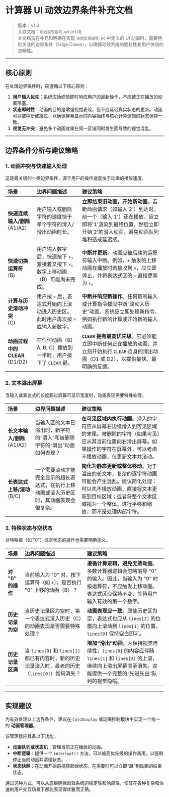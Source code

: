 # 计算器 UI 动效边界条件补充文档

> 版本：v1.0  
> 关联文档：`动效实现指导.md` (v1.0)  
> 本文档旨在补充和明确在实现 `动效实现指导.md` 中定义的 UI 动画时，需要特别关注的边界条件（Edge Cases），以确保动效系统的健壮性和用户体验的流畅性。

---

## 核心原则

在处理边界条件时，应遵循以下核心原则：

1.  **用户输入优先**：系统应始终能即时响应用户的最新操作，不应被正在播放的动画阻塞。
2.  **状态即时性**：动画的目的是增强视觉表现，但不应延迟真实状态的更新。动画可以被中断或跳过，以确保屏幕显示的内容始终与核心计算逻辑的状态保持一致。
3.  **视觉无冲突**：避免多个动画效果在同一区域同时发生而导致的视觉混乱。

---

## 边界条件分析与建议策略

### 1. 动画冲突与快速输入处理

这是最关键的一类边界条件，源于用户的操作速度快于动画的播放速度。

| 场景 | 边界问题描述 | 建议策略 |
| :--- | :--- | :--- |
| **快速连续输入/删除**<br>(A1/A2) | 用户输入或删除字符的速度快于单个字符的滑入/滑出动画时长。 | **立即结束旧动画，开始新动画**。若新动画请求（如输入'2'）到达时，前一个（输入'1'）还在播放，应立即将'1'渲染到最终位置，然后立即开始'2'的滑入动画。避免动画队列堆积造成延迟感。 |
| **快速切换运算符**<br>(B) | 用户输入数字后，快速按下 `+`，紧接着又按下 `×`。数字上移动画（B）可能尚未完成。 | **中断并更新**。动画应被后续的运算符输入中断。例如，`+` 触发的上移动画在播放时若接收到 `×`，应立即停止，并将表达式区的 `+` 直接更新为 `×`。 |
| **计算与历史滚动冲突**<br>(C) | 用户按 `=` 后，表达式开始向上滚动进入历史区。此时用户再次按 `=` 或输入新数字。 | **中断并响应新操作**。任何新的输入或计算指令都应中断“滚动入历史”动画。系统应立即处理新指令，例如执行新的计算或开始新的输入动画。 |
| **动画过程中的 CLEAR**<br>(D1/D2) | 在任何动画（如 A, B, C）播放到一半时，用户按下了 `CLEAR` 键。 | **`CLEAR` 拥有最高优先级**。它必须能立即中断任何正在播放的动画，并立刻开始执行 `CLEAR` 自身的滑出动画（D1 或 D2），以提供最快、最明确的反馈。 |

### 2. 文本溢出屏幕

当输入或表达式的长度超过屏幕可显示宽度时，动画表现需要特殊处理。

| 场景 | 边界问题描述 | 建议策略 |
| :--- | :--- | :--- |
| **长文本输入/删除**<br>(A1/A2) | 当输入区的文本已溢出时，新字符的“滑入”和被删除字符的“滑出”动画如何表现？ | **在可见区域内执行动画**。滑入的字符应从屏幕右边缘滑入到可见区域的末尾。被删除的字符（如果可见）应从其当前位置向右滑出屏幕。如果操作的字符在屏幕外，可以考虑不播放动画，仅更新文本并滚动。 |
| **长表达式上移/滚动**<br>(B/C) | 一个需要滚动才能完全显示的超长表达式，在执行上移动画或滚入历史区时，其动画表现会很复杂。 | **简化为静态更新或整体移动**。对于溢出的长文本，复杂的逐字符动画可能会产生混乱。建议简化处理：可以先不播放动画，直接将文本更新到目标区域；或者将整个文本区域视为一个整体，进行平移和缩放，而不是处理内部字符。 |

### 3. 特殊状态与空状态

对特殊值（如 "0"）或空状态的操作也需要明确定义。

| 场景 | 边界问题描述 | 建议策略 |
| :--- | :--- | :--- |
| **对 "0" 的操作** | 当前输入为 "0" 时，按下运算符（如 `+`），是否执行 "0" 上移的动画（B）？ | **遵循计算逻辑，避免无效动画**。多数计算器逻辑会忽略前导 "0" 的输入。因此，当输入为 "0" 时按运算符，不应触发上移动画。表达式区应保持不变，等待用户输入有效的第一个数字。 |
| **历史记录为空** | 当历史记录区为空时，第一个表达式滚入历史（C）的动画表现是否需要特殊处理？ | **动画表现应一致**。即使历史区为空，表达式也应从 `lines[2]` 的位置向上滚动到 `lines[1]` 的位置。`lines[0]` 保持空白即可。 |
| **历史记录区满** | 当 `lines[0]` 和 `lines[1]` 都已有内容时，新的历史记录滚入时，最老的历史（`lines[0]`）如何消失？ | **增加“滑出”动画**。为保持视觉连续性，`lines[0]` 的内容应伴随 `lines[1]` 和 `lines[2]` 的上滚，继续向上滑出屏幕直至消失。这能提供一个完整的“先进先出”队列的视觉隐喻。 |

---

## 实现建议

为有效处理以上边界条件，建议在 `CalcDisplay` 或动画控制模块中实现一个统一的 **动画管理器**。

该管理器应具备以下功能：
- **动画队列或状态机**：管理当前正在播放的动画。
- **中断逻辑**：提供一个 `interrupt()` 方法，可以被高优先级的操作调用，以强制停止当前动画并清理状态。
- **状态快照**：在动画开始前捕获起始状态，在需要时可以立即“跳”到动画的结束状态。

通过这种方式，可以从底层确保动效系统的稳定性和响应性，使其在各种复杂和快速的用户交互场景下都能表现得优雅而正确。
